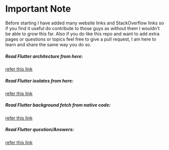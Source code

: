 # Important Note
Before starting I have added many website links and StackOverflow links so if you find it useful do contribute to those guys as without them I wouldn't be able to grow this far. Also if you do like this repo and want to add extra pages or questions or topics feel free to give a pull request, I am here to learn and share the same way you do so.

##### Read Flutter architecture from here:
[refer this link](flutter_architecture.md)


##### Read Flutter isolates from here:
[refer this link](flutter_isolates.md)

##### Read Flutter background fetch from native code:
[refer this link](flutter_background_fetch_with_native.md)


##### Read Flutter question/Answers:
[refer this link](flutter_questions_and_answers.md)

